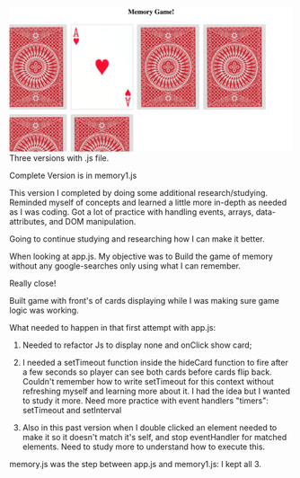 ![Memory Game Screen Shot](images/screenShot.png)
Three versions with .js file. 

Complete Version is in memory1.js 

This version I completed by doing some additional research/studying. Reminded myself of concepts and learned a little more in-depth as needed as I was coding. Got a lot of practice with handling events, arrays, data-attributes, and DOM manipulation. 

Going to continue studying and researching how I can make it better. 


When looking at app.js. My objective was to Build the game of memory without any google-searches only using what I can remember. 

 Really close! 

 Built game with front's of cards displaying while I was making sure game logic was working. 

 What needed to happen in that first attempt with app.js: 
  1) Needed to refactor Js to display none and onClick show card;

   2) I needed a setTimeout function inside the hideCard function to fire after a few seconds so player can see both cards before cards flip back. Couldn't remember how to write setTimeout for this context without refreshing myself and learning more about it. I had the idea but I wanted to study it more. Need more practice with event handlers "timers": setTimeout and setInterval 
   
  3) Also in this past version  when I double clicked an element needed to make it so it doesn't match it's self, and stop eventHandler for matched elements. Need to study more to understand how to execute this. 

memory.js was the step between app.js and memory1.js: I kept all 3. 